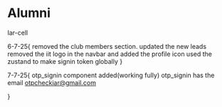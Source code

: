 # Alumni
Iar-cell

6-7-25{ 
    removed the club members section. 
    updated the new leads
    removed the iit logo in the navbar and added the profile icon 
    used the zustand to make signin token globally
}

7-7-25{
    otp_signin component added(working fully)
    otp_signin has the email otpcheckiar@gmail.com

    
}
